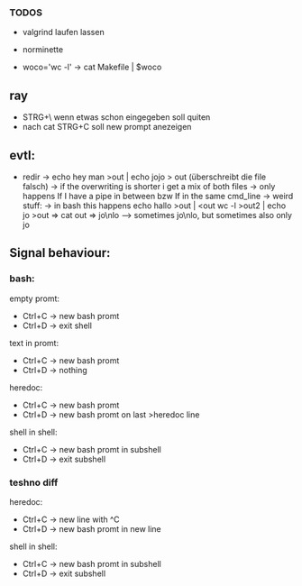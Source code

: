 ### TODOS

- valgrind laufen lassen

- norminette

- woco='wc -l'
		-> cat Makefile | $woco

## ray
- STRG+\ wenn etwas schon eingegeben soll quiten
- nach cat STRG+C soll new prompt anezeigen

## evtl:
- redir
	-> echo hey man >out | echo jojo > out (überschreibt die file falsch)
	  -> if the overwriting is shorter i get a mix of both files
	  -> only happens If I have a pipe in between bzw If in the same cmd_line
	  -> weird stuff:
	  	-> in bash this happens
		echo hallo >out | <out wc -l >out2 | echo jo >out => cat out => jo\nlo
			--> sometimes jo\nlo, but sometimes also only jo



## Signal behaviour:
### bash:
empty promt:
- Ctrl+C  -> new bash promt
- Ctrl+D  -> exit shell

text in promt:
- Ctrl+C  -> new bash promt
- Ctrl+D  -> nothing

heredoc: 
- Ctrl+C  -> new bash promt
- Ctrl+D  -> new bash promt on last >heredoc line

shell in shell:
- Ctrl+C  -> new bash promt in subshell
- Ctrl+D  -> exit subshell


### teshno diff
heredoc: 
- Ctrl+C  -> new line with ^C
- Ctrl+D  -> new bash promt in new line

shell in shell:
- Ctrl+C  -> new bash promt in subshell
- Ctrl+D  -> exit subshell
